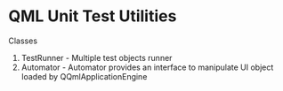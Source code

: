 QML Unit Test Utilities
=======================

Classes

1. TestRunner - Multiple test objects runner
2. Automator - Automator provides an interface to manipulate UI object loaded by QQmlApplicationEngine
